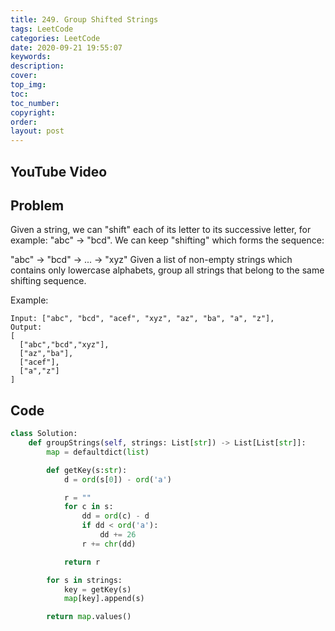 ```yaml
---
title: 249. Group Shifted Strings
tags: LeetCode
categories: LeetCode
date: 2020-09-21 19:55:07
keywords:
description:
cover:
top_img:
toc:
toc_number:
copyright:
order:
layout: post
---
```


## YouTube Video

## Problem

Given a string, we can "shift" each of its letter to its successive letter, for example: "abc" -> "bcd". We can keep "shifting" which forms the sequence:

"abc" -> "bcd" -> ... -> "xyz"
Given a list of non-empty strings which contains only lowercase alphabets, group all strings that belong to the same shifting sequence.

Example:

```
Input: ["abc", "bcd", "acef", "xyz", "az", "ba", "a", "z"],
Output:
[
  ["abc","bcd","xyz"],
  ["az","ba"],
  ["acef"],
  ["a","z"]
]
```

## Code

```python
class Solution:
    def groupStrings(self, strings: List[str]) -> List[List[str]]:
        map = defaultdict(list)

        def getKey(s:str):
            d = ord(s[0]) - ord('a')

            r = ""
            for c in s:
                dd = ord(c) - d
                if dd < ord('a'):
                    dd += 26
                r += chr(dd)

            return r

        for s in strings:
            key = getKey(s)
            map[key].append(s)

        return map.values()
```
